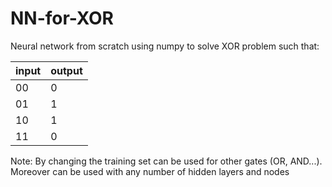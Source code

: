 # NN-for-XOR

Neural network from scratch using numpy to solve XOR problem such that:



| input  | output |
| ------ | ------ |
| 00     | 0      |
| 01     | 1      |
|10      | 1      |
|11      | 0      |

Note: By changing the training set can be used for other gates (OR, AND...). Moreover can be used with any number of hidden layers and nodes
